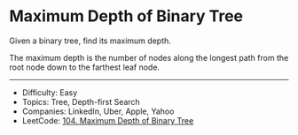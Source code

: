 # Maximum Depth of Binary Tree

Given a binary tree, find its maximum depth.

The maximum depth is the number of nodes along the longest path from the root node down to the farthest leaf node.

---

* Difficulty: Easy
* Topics: Tree, Depth-first Search
* Companies: LinkedIn, Uber, Apple, Yahoo
* LeetCode: [104. Maximum Depth of Binary Tree](https://leetcode.com/problems/maximum-depth-of-binary-tree/description/)
